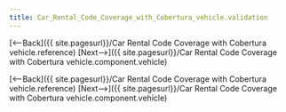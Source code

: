 ```yaml
---
title: Car_Rental_Code_Coverage_with_Cobertura_vehicle.validation
---
```

[<--Back]({{ site.pagesurl}}/Car Rental Code Coverage with Cobertura vehicle.reference)  [Next-->]({{ site.pagesurl}}/Car Rental Code Coverage with Cobertura vehicle.component.vehicle)


[<--Back]({{ site.pagesurl}}/Car Rental Code Coverage with Cobertura vehicle.reference)  [Next-->]({{ site.pagesurl}}/Car Rental Code Coverage with Cobertura vehicle.component.vehicle)